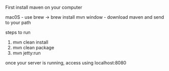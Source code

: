 First install maven on your computer

mac0S - use brew -> brew install mvn
window - download maven and send to your path


steps to run <Make sure you are in the servelet-example folder>

1.  mvn clean install
2.  mvn clean package
3.  mvn jetty:run


once your server is running, access using localhost:8080
